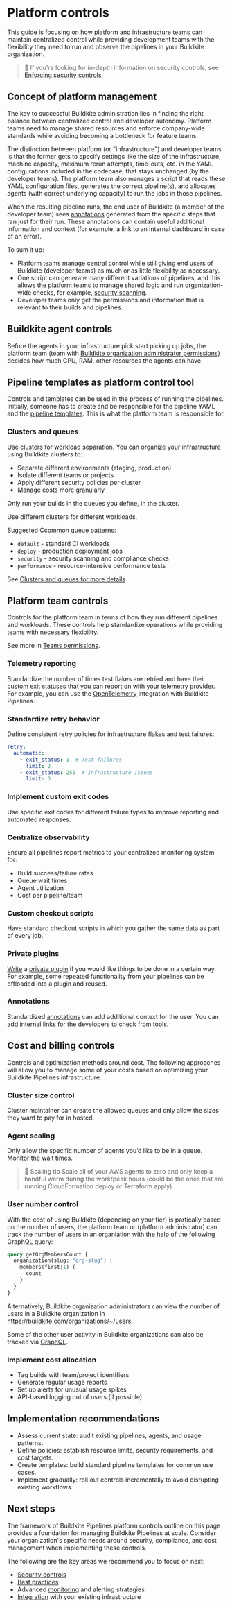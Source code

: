 # Platform controls

This guide is focusing on how platform and infrastructure teams can maintain centralized control while providing development teams with the flexibility they need to run and observe the pipelines in your Buildkite organization.

> 📘
> If you're looking for in-depth information on security controls, see [Enforcing security controls](/docs/pipelines/security/enforcing-security-controls).

## Concept of platform management

The key to successful Buildkite administration lies in finding the right balance between centralized control and developer autonomy. Platform teams need to manage shared resources and enforce company-wide standards while avoiding becoming a bottleneck for feature teams.

The distinction between platform (or "infrastructure") and developer teams is that the former gets to specify settings like the size of the infrastructure, machine capacity, maximum rerun attempts, time-outs, etc. in the YAML configurations included in the codebase, that stays unchanged (by the developer teams). The platform team also manages a script that reads these YAML configuration files, generates the correct pipeline(s), and allocates agents (with correct underlying capacity) to run the jobs in those pipelines.

When the resulting pipeline runs, the end user of Buildkite (a member of the developer team) sees [annotations](/docs/agent/v3/cli-annotate) generated from the specific steps that ran just for their run. These annotations can contain useful additional information and context (for example, a link to an internal dashboard in case of an error).

To sum it up:

- Platform teams manage central control while still giving end users of Buildkite (developer teams) as much or as little flexibility as necessary.
- One script can generate many different variations of pipelines, and this allows the platform teams to manage shared logic and run organization-wide checks, for example, [security scanning](https://buildkite.com/docs/pipelines/security/enforcing-security-controls#dependencies-and-package-management).
- Developer teams only get the permissions and information that is relevant to their builds and pipelines.

## Buildkite agent controls

Before the agents in your infrastructure pick start picking up jobs, the platform team (team with [Buildkite organization administrator permissions](/docs/platform/team-management/permissions#manage-teams-and-permissions-organization-level-permissions)) decides how much CPU, RAM, other resources the agents can have.

## Pipeline templates as platform control tool

Controls and templates can be used in the process of running the pipelines. Initially, someone has to create and be responsible for the pipeline YAML and the [pipeline templates](/docs/pipelines/governance/templates). This is what the platform team is responsible for.

### Clusters and queues

Use [clusters](/docs/pipelines/clusters) for workload separation. You can organize your infrastructure using Buildkite clusters to:

- Separate different environments (staging, production)
- Isolate different teams or projects
- Apply different security policies per cluster
- Manage costs more granularly

Only run your builds in the queues you define, in the cluster.

Use different clusters for different workloads.

Suggested Ccommon queue patterns:

- `default` - standard CI workloads
- `deploy` - production deployment jobs
- `security` - security scanning and compliance checks
- `performance` - resource-intensive performance tests

See [Clusters and queues for more details](/docs/pipelines/clusters#clusters-and-queues-best-practices)

## Platform team controls

Controls for the platform team in terms of how they run different pipelines and workloads. These controls help standardize operations while providing teams with necessary flexibility.

See more in [Teams permissions](/docs/platform/team-management/permissions#manage-teams-and-permissions).

### Telemetry reporting

Standardize the number of times test flakes are retried and have their custom exit statuses that you can report on with your telemetry provider. For example, you can use the [OpenTelemetry](/docs/pipelines/integrations/observability/opentelemetry#opentelemetry-tracing-notification-service) integration with Buildkite Pipelines.

### Standardize retry behavior

Define consistent retry policies for infrastructure flakes and test failures:

```yaml
retry:
  automatic:
    - exit_status: 1  # Test failures
      limit: 2
    - exit_status: 255  # Infrastructure issues
      limit: 3
```

### Implement custom exit codes

Use specific exit codes for different failure types to improve reporting and automated responses.

### Centralize observability

Ensure all pipelines report metrics to your centralized monitoring system for:

- Build success/failure rates
- Queue wait times
- Agent utilization
- Cost per pipeline/team

### Custom checkout scripts

Have standard checkout scripts in which you gather the same data as part of every job.

### Private plugins

[Write](/docs/pipelines/integrations/plugins/writing) a [private plugin](/docs/pipelines/integrations/plugins/using#plugin-sources) if you would like things to be done in a certain way. For example, some repeated functionality from your pipelines can be offloaded into a plugin and reused.

### Annotations

Standardized [annotations](/docs/agent/v3/cli-annotate) can add additional context for the user. You can add internal links for the developers to check from tools.

## Cost and billing controls

Controls and optimization methods around cost. The following approaches will allow you to manage some of your costs based on optimizing your Buildkite Pipelines infrastructure.

### Cluster size control

Cluster maintainer can create the allowed queues and only allow the sizes they want to pay for in hosted.

### Agent scaling

Only allow the specific number of agents you’d like to be in a queue. Monitor the wait times.

> 📘 Scaling tip
> Scale all of your AWS agents to zero and only keep a handful warm during the work/peak hours (could be the ones that are running CloudFormation deploy or Terraform apply).

### User number control

With the cost of using Buildkite (depending on your tier) is partically based on the number of users, the platform team or (platform administrator) can track the number of users in an organiation with the help of the following GraphQL query:

```graphql
query getOrgMembersCount {
  organization(slug: "org-slug") {
    members(first:1) {
      count
    }
  }
}
```

Alternatively, Buildkite organization administrators can view the number of users in a Buildkite organization in https://buildkite.com/organizations/~/users.

Some of the other user activity in Buildkite organizations can also be tracked via [GraphQL](/docs/apis/graphql/cookbooks/organizations).

### Implement cost allocation

- Tag builds with team/project identifiers
- Generate regular usage reports
- Set up alerts for unusual usage spikes
- API-based logging out of users (if possible)

## Implementation recommendations

- Assess current state: audit existing pipelines, agents, and usage patterns.
- Define policies: establish resource limits, security requirements, and cost targets.
- Create templates: build standard pipeline templates for common use cases.
- Implement gradually: roll out controls incrementally to avoid disrupting existing workflows.

## Next steps

The framework of Buildkite Pipelines platform controls outline on this page provides a foundation for managing Buildkite Pipelines at scale. Consider your organization's specific needs around security, compliance, and cost management when implementing these controls.

The following are the key areas we recommend you to focus on next:

- [Security controls](/docs/pipelines/security/enforcing-security-controls)
- [Best practices](/docs/pipelines/implementation/best-practices)
- Advanced [monitoring](/docs/agent/v3/monitoring) and alerting strategies
- [Integration](/docs/pipelines/integrations) with your existing infrastructure
